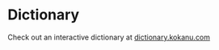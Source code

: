 # Dictionary
Check out an interactive dictionary at [dictionary.kokanu.com](https://dictionary.kokanu.com?lang=en)
